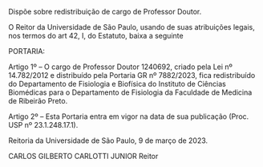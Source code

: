 Dispõe sobre redistribuição de cargo de Professor Doutor.

O Reitor da Universidade de São Paulo, usando de suas atribuições legais, nos termos do art 42, I, do Estatuto, baixa a seguinte

PORTARIA:

Artigo 1º – O cargo de Professor Doutor 1240692, criado pela Lei nº 14.782/2012 e distribuído pela Portaria GR nº 7882/2023, fica redistribuído do Departamento de Fisiologia e Biofísica do Instituto de Ciências Biomédicas para o Departamento de Fisiologia da Faculdade de Medicina de Ribeirão Preto.

Artigo 2º – Esta Portaria entra em vigor na data de sua publicação (Proc. USP nº 23.1.248.17.1).

Reitoria da Universidade de São Paulo, 9 de março de 2023.

CARLOS GILBERTO CARLOTTI JUNIOR
Reitor